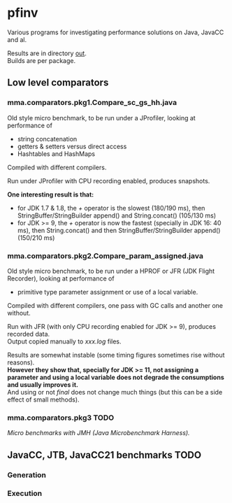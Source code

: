 # pfinv

Various programs for investigating performance solutions on Java, JavaCC and al.

Results are in directory [out](out).  
Builds are per package.  

## Low level comparators

### mma.comparators.pkg1.Compare_sc_gs_hh.java

Old style micro benchmark, to be run under a JProfiler, looking at performance of
 * string concatenation
 * getters & setters versus direct access
 * Hashtables and HashMaps

Compiled with different compilers.

Run under JProfiler with CPU recording enabled, produces snapshots.

**One interesting result is that:**
 * for JDK 1.7 & 1.8, the *+* operator is the slowest (180/190 ms), then StringBuffer/StringBuilder append() and
  String.concat() (105/130 ms)
 * for JDK >= 9, the *+* operator is now the fastest (specially in JDK 16: 40 ms), then String.concat() and
  then StringBuffer/StringBuilder append() (150/210 ms)

### mma.comparators.pkg2.Compare_param_assigned.java

Old style micro benchmark, to be run under a HPROF or JFR (JDK Flight Recorder), looking at performance of
 * primitive type parameter assignment or use of a local variable.

Compiled with different compilers, one pass with GC calls and another one without.

Run with JFR (with only CPU recording enabled for JDK >= 9), produces recorded data.  
Output copied manually to *xxx.log* files.

Results are somewhat instable (some timing figures sometimes rise without reasons).  
**However they show that, specially for JDK >= 11, not assigning a parameter and using a local variable
 does not degrade the consumptions and usually improves it.**  
And using or not *final* does not change much things (but this can be a side effect of small methods).

### mma.comparators.pkg3 TODO

*Micro benchmarks with JMH (Java Microbenchmark Harness).*

## JavaCC, JTB, JavaCC21 benchmarks TODO

### Generation

### Execution


